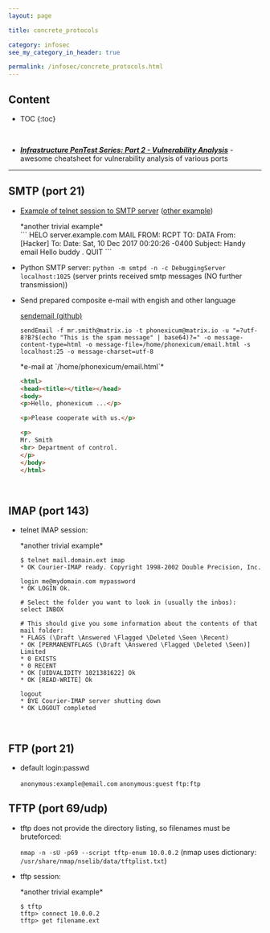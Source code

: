 ```yaml
---
layout: page

title: concrete_protocols

category: infosec
see_my_category_in_header: true

permalink: /infosec/concrete_protocols.html
---
```


<article class="markdown-body" markdown="1">

# Content

* TOC
{:toc}

<br>

* [***Infrastructure PenTest Series: Part 2 - Vulnerability Analysis***](https://bitvijays.github.io/LFF-IPS-P2-VulnerabilityAnalysis.html) - awesome cheatsheet for vulnerability analysis of various ports

---

# SMTP (port 21)

*   [Example of telnet session to SMTP server](https://www.port25.com/how-to-check-an-smtp-connection-with-a-manual-telnet-session-2/) ([other example](http://www.hacking-tutorial.com/tips-and-trick/how-to-send-email-using-telnet-in-kali-linux/#sthash.d2XXw2sn.dpbs))

    <div class="spoiler"><div class="spoiler-title" markdown="1">
    *another trivial example*
    </div><div class="spoiler-text" markdown="1">
    ```
    HELO server.example.com
    MAIL FROM: <mr.president@government.com>
    RCPT TO: <phonexicum@yandex.ru>
    DATA
    From: [Hacker] <mr.president@government.com>
    To: <phonexicum@yandex.ru>
    Date: Sat, 10 Dec 2017 00:20:26 -0400
    Subject: Handy email
    Hello buddy
    .
    QUIT
    ```
    </div>
    </div>

* Python SMTP server: `python -m smtpd -n -c DebuggingServer localhost:1025` (server prints received smtp messages (NO further transmission))

* Send prepared composite e-mail with engish and other language

    [sendemail (github)](https://github.com/mogaal/sendemail)

    `sendEmail -f mr.smith@matrix.io -t phonexicum@matrix.io -u "=?utf-8?B?$(echo "This is the spam message" | base64)?=" -o message-content-type=html -o message-file=/home/phonexicum/email.html -s localhost:25 -o message-charset=utf-8`


    <div class="spoiler"><div class="spoiler-title" markdown="1">
    *e-mail at `/home/phonexicum/email.html`*
    </div><div class="spoiler-text" markdown="1">

    ``` html
    <html>
    <head><title></title></head>
    <body>
    <p>Hello, phonexicum ...</p>

    <p>Please cooperate with us.</p>

    <p>
    Mr. Smith
    <br> Department of control.
    </p>
    </body>
    </html>
    ```
    </div>
    </div>

<br>

# IMAP (port 143)

*   telnet IMAP session:

    <div class="spoiler"><div class="spoiler-title" markdown="1">
    *another trivial example*
    </div><div class="spoiler-text" markdown="1">

    ```
    $ telnet mail.domain.ext imap
    * OK Courier-IMAP ready. Copyright 1998-2002 Double Precision, Inc.

    login me@mydomain.com mypassword
    * OK LOGIN Ok.

    # Select the folder you want to look in (usually the inbos):
    select INBOX

    # This should give you some information about the contents of that mail folder:
    * FLAGS (\Draft \Answered \Flagged \Deleted \Seen \Recent)
    * OK [PERMANENTFLAGS (\Draft \Answered \Flagged \Deleted \Seen)] Limited
    * 0 EXISTS
    * 0 RECENT
    * OK [UIDVALIDITY 1021381622] Ok
    * OK [READ-WRITE] Ok

    logout
    * BYE Courier-IMAP server shutting down
    * OK LOGOUT completed
    ```
    </div>
    </div>

<br>

# FTP (port 21)

* default login:passwd

    `anonymous:example@email.com`
    `anonymous:guest`
    `ftp:ftp`

# TFTP (port 69/udp)

* tftp does not provide the directory listing, so filenames must be bruteforced:

    `nmap -n -sU -p69 --script tftp-enum 10.0.0.2` (nmap uses dictionary: `/usr/share/nmap/nselib/data/tftplist.txt`)

* tftp session:

    <div class="spoiler"><div class="spoiler-title" markdown="1">
    *another trivial example*
    </div><div class="spoiler-text" markdown="1">

    ```
    $ tftp
    tftp> connect 10.0.0.2
    tftp> get filename.ext
    ```
    </div></div>

</article>

